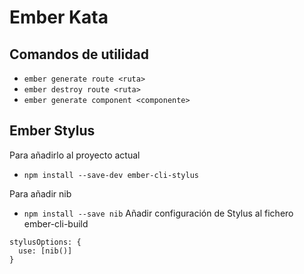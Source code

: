 # Ember Kata

## Comandos de utilidad
- `ember generate route <ruta>`
- `ember destroy route <ruta>`
- `ember generate component <componente>`

## Ember Stylus
Para añadirlo al proyecto actual
- `npm install --save-dev ember-cli-stylus`

Para añadir nib
- `npm install --save nib`
Añadir configuración de Stylus al fichero ember-cli-build
```
stylusOptions: {
  use: [nib()]
}
```
